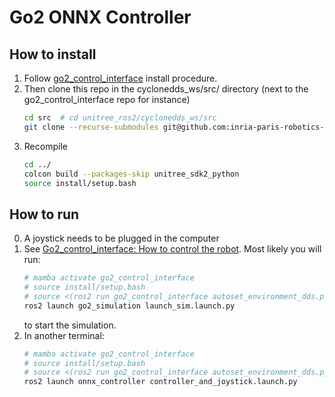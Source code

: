 Go2 ONNX Controller
===

## How to install
1. Follow [go2_control_interface](https://github.com/inria-paris-robotics-lab/go2_control_interface) install procedure.
2. Then clone this repo in the cyclonedds_ws/src/ directory (next to the go2_control_interface repo for instance)
    ```bash
    cd src  # cd unitree_ros2/cyclonedds_ws/src
    git clone --recurse-submodules git@github.com:inria-paris-robotics-lab/go2_onnx_controller.git
    ```
3. Recompile
    ```bash
    cd ../
    colcon build --packages-skip unitree_sdk2_python
    source install/setup.bash
    ```

## How to run
0. A joystick needs to be plugged in the computer
1. See [Go2_control_interface: How to control the robot](https://github.com/inria-paris-robotics-lab/go2_control_interface?tab=readme-ov-file#how-to-control-the-robot). Most likely you will run:
    ```bash
    # mamba activate go2_control_interface
    # source install/setup.bash
    # source <(ros2 run go2_control_interface autoset_environment_dds.py SIMULATION)
    ros2 launch go2_simulation launch_sim.launch.py
    ```
    to start the simulation.
1. In another terminal:
    ```bash
    # mamba activate go2_control_interface
    # source install/setup.bash
    # source <(ros2 run go2_control_interface autoset_environment_dds.py SIMULATION)
    ros2 launch onnx_controller controller_and_joystick.launch.py
    ```
